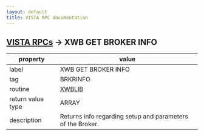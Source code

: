```yaml
---
layout: default
title: VISTA RPC documentation
---
```




## [VISTA RPCs](TableOfContent.md) &#8594; XWB GET BROKER INFO 

 property | value 
--- | --- 
 label | XWB GET BROKER INFO
 tag | BRKRINFO
 routine | [XWBLIB](http://code.osehra.org/dox/Routine_XWBLIB_source.html)
 return value type | ARRAY
 description | Returns info regarding setup and parameters of the Broker.